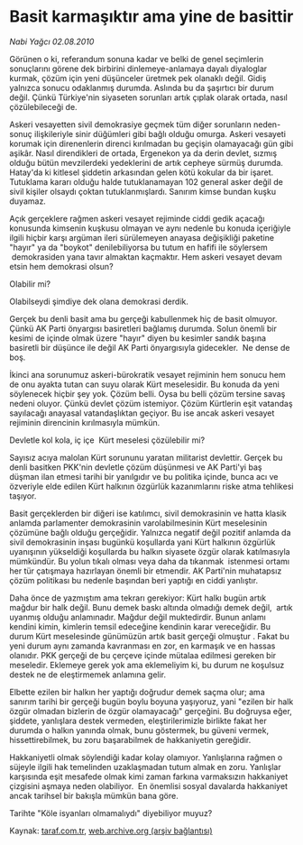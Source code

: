 # Basit karmaşıktır ama yine de basittir

*Nabi Yağcı 02.08.2010*

<div class="yazi"><p>Görünen o ki, referandum sonuna kadar ve belki de genel seçimlerin sonuçlarını görene dek birbirini dinlemeye-anlamaya dayalı diyaloglar kurmak, çözüm için yeni düşünceler üretmek pek olanaklı değil. Gidiş yalnızca sonucu odaklanmış durumda. Aslında bu da şaşırtıcı bir durum değil. Çünkü Türkiye'nin siyaseten sorunları artık çıplak olarak ortada, nasıl çözülebileceği de. </p>
<p>Askeri vesayetten sivil demokrasiye geçmek tüm diğer sorunların neden-sonuç ilişkileriyle sinir düğümleri gibi bağlı olduğu omurga. Askeri vesayeti korumak için direnenlerin direnci kırılmadan bu geçişin olamayacağı gün gibi aşikâr. Nasıl direndikleri de ortada, Ergenekon ya da derin devlet, sızmış olduğu bütün mevzilerdeki yedeklerini de artık cepheye sürmüş durumda. Hatay'da ki kitlesel şiddetin arkasından gelen kötü kokular da bir işaret.  Tutuklama kararı olduğu halde tutuklanamayan 102 general asker değil de sivil kişiler olsaydı çoktan tutuklanmışlardı. Sanırım kimse bundan kuşku duyamaz. </p>
<p>Açık gerçeklere rağmen askeri vesayet rejiminde ciddi gedik açacağı konusunda kimsenin kuşkusu olmayan ve aynı nedenle bu konuda içeriğiyle ilgili hiçbir karşı argüman ileri sürülemeyen anayasa değişikliği paketine "hayır" ya da "boykot" denilebiliyorsa bu tutum en hafifi ile söylersem  demokrasiden yana tavır almaktan kaçmaktır. Hem askeri vesayet devam etsin hem demokrasi olsun?</p>
<p>Olabilir mi?</p>
<p>Olabilseydi şimdiye dek olana demokrasi derdik. </p>
<p>Gerçek bu denli basit ama bu gerçeği kabullenmek hiç de basit olmuyor. Çünkü AK Parti önyargısı basiretleri bağlamış durumda. Solun önemli bir kesimi de içinde olmak üzere "hayır" diyen bu kesimler sandık başına basiretli bir düşünce ile değil AK Parti önyargısıyla gidecekler.  Ne dense de boş. </p>
<p>İkinci ana sorunumuz askeri-bürokratik vesayet rejiminin hem sonucu hem de onu ayakta tutan can suyu olarak Kürt meselesidir. Bu konuda da yeni söylenecek hiçbir şey yok. Çözüm belli. Oysa bu belli çözüm tersine savaş nedeni oluyor. Çünkü devlet çözüm istemiyor. Çözüm Kürtlerin eşit vatandaş sayılacağı anayasal vatandaşlıktan geçiyor. Bu ise ancak askeri vesayet rejiminin direncinin kırılmasıyla mümkün. </p>
<p>Devletle kol kola, iç içe  Kürt meselesi çözülebilir mi?</p>
<p>Sayısız acıya malolan Kürt sorununu yaratan militarist devlettir. Gerçek bu denli basitken PKK'nin devletle çözüm düşünmesi ve AK Parti'yi baş düşman ilan etmesi tarihi bir yanılgıdır ve bu politika içinde, bunca acı ve özveriyle elde edilen Kürt halkının özgürlük kazanımlarını riske atma tehlikesi taşıyor. </p>
<p>Basit gerçeklerden bir diğeri ise katılımcı, sivil demokrasinin ve hatta klasik anlamda parlamenter demokrasinin varolabilmesinin Kürt meselesinin çözümüne bağlı olduğu gerçeğidir. Yalnızca negatif değil pozitif anlamda da sivil demokrasinin inşası bugünkü koşullarda yani Kürt halkının özgürlük uyanışının yükseldiği koşullarda bu halkın siyasete özgür olarak katılmasıyla mümkündür. Bu yolun tıkalı olması veya daha da tıkanmak  istenmesi ortamı her tür çatışmaya hazırlayan önemli bir etmendir. AK Parti'nin muhatapsız çözüm politikası bu nedenle başından beri yaptığı en ciddi yanlıştır. </p>
<p>Daha önce de yazmıştım ama tekrarı gerekiyor: Kürt halkı bugün artık mağdur bir halk değil. Bunu demek baskı altında olmadığı demek değil,  artık uyanmış olduğu anlamınadır. Mağdur değil muktedirdir. Bunun anlamı kendini kimin, kimlerin temsil edeceğine kendinin karar vereceğidir. Bu durum Kürt meselesinde günümüzün artık basit gerçeği olmuştur . Fakat bu yeni durum aynı zamanda kavranması en zor, en karmaşık ve en hassas olanıdır. PKK gerçeği de bu çerçeve içinde mütalaa edilmesi gereken bir meseledir. Eklemeye gerek yok ama eklemeliyim ki, bu durum ne koşulsuz destek ne de eleştirmemek anlamına gelir.</p>
<p>Elbette ezilen bir halkın her yaptığı doğrudur demek saçma olur; ama sanırım tarihi bir gerçeği bugün boylu boyuna yaşıyoruz, yani "ezilen bir halk özgür olmadan bizlerin de özgür olamayacağı" gerçeğini. Bu doğruysa eğer, şiddete, yanlışlara destek vermeden, eleştirilerimizle birlikte fakat her durumda o halkın yanında olmak, bunu göstermek, bu güveni vermek, hissettirebilmek, bu zoru başarabilmek de hakkaniyetin gereğidir.</p>
<p>Hakkaniyetli olmak söylendiği kadar kolay olamıyor. Yanlışlarına rağmen o süjeyle ilgili hak temelinden uzaklaşmadan tutum almak en zoru. Yanlışlar karşısında eşit mesafede olmak kimi zaman farkına varmaksızın hakkaniyet çizgisini aşmaya neden olabiliyor.  En önemlisi sosyal davalarda hakkaniyet ancak tarihsel bir bakışla mümkün bana göre. </p>
<p>Tarihte "Köle isyanları olmamalıydı" diyebiliyor muyuz? </p></div>

Kaynak: [taraf.com.tr](http://www.taraf.com.tr:80/nabi-yagci/makale-basit-karmasiktir-ama-yine-de-basittir.htm), [web.archive.org (arşiv bağlantısı)](http://web.archive.org/web/20100805125524/http://www.taraf.com.tr:80/nabi-yagci/makale-basit-karmasiktir-ama-yine-de-basittir.htm)
